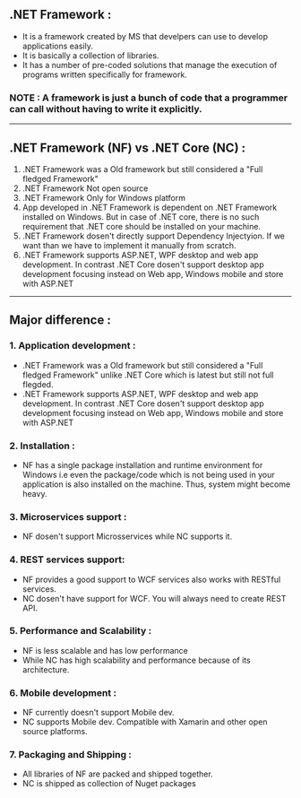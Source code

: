 ## .NET Framework :

- It is a framework created by MS that develpers can use to develop applications easily.
- It is basically a collection of libraries.
- It has a number of pre-coded solutions that manage the execution of programs written specifically for framework.
  
### NOTE : A framework is just a bunch of code that a programmer can call without having to write it explicitly.

---

## .NET Framework (NF) vs .NET Core (NC) :

1. .NET Framework was a Old framework but still considered a "Full fledged Framework"
2. .NET Framework Not open source 
3. .NET Framework Only for Windows platform
4. App developed in .NET Framework is dependent on .NET Framework installed on Windows. But in case of .NET core, there is no such requirement that .NET core should be installed on your machine.
5. .NET Framework dosen't directly support Dependency Injectyion. If we want than we have to implement it manually from scratch.
6. .NET Framework supports ASP.NET, WPF desktop and web app development. In contrast .NET Core dosen't support desktop app development focusing instead on Web app, Windows mobile and store with ASP.NET

---
## Major difference :

### 1. Application development :
- .NET Framework was a Old framework but still considered a "Full fledged Framework" unlike .NET Core which is latest but still not full flegded.
- .NET Framework supports ASP.NET, WPF desktop and web app development. In contrast .NET Core dosen't support desktop app development focusing instead on Web app, Windows mobile and store with ASP.NET

### 2. Installation : 
- NF has a single package installation and runtime environment for Windows i.e even the package/code which is not being used in your application is also installed on the machine. Thus, system might become heavy.

### 3. Microservices support :
- NF dosen't support Microsservices while NC supports it.

### 4. REST services support: 
- NF provides a good support to WCF services also works with RESTful services.
- NC dosen't have support for WCF. You will always need to create REST API.

### 5. Performance and Scalability :
- NF is less scalable and has low performance
- While NC has high scalability and performance because of its architecture.

### 6. Mobile development :
- NF currently doesn't support Mobile dev.
- NC supports Mobile dev. Compatible with Xamarin and other open source platforms.

### 7. Packaging and Shipping :
- All libraries of NF are packed and shipped together.
- NC is shipped as collection of Nuget packages














